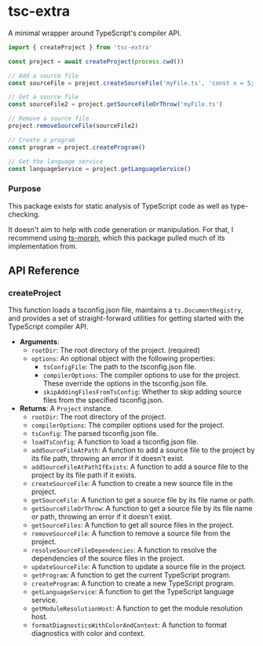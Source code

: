 # tsc-extra

A minimal wrapper around TypeScript's compiler API.

```ts
import { createProject } from 'tsc-extra'

const project = await createProject(process.cwd())

// Add a source file
const sourceFile = project.createSourceFile('myFile.ts', 'const x = 5;')

// Get a source file
const sourceFile2 = project.getSourceFileOrThrow('myFile.ts')

// Remove a source file
project.removeSourceFile(sourceFile2)

// Create a program
const program = project.createProgram()

// Get the language service
const languageService = project.getLanguageService()
```

### Purpose

This package exists for static analysis of TypeScript code as well as type-checking.

It doesn't aim to help with code generation or manipulation. For that, I recommend using [ts-morph](https://ts-morph.com/), which this package pulled much of its implementation from.

## API Reference

### createProject

This function loads a tsconfig.json file, maintains a `ts.DocumentRegistry`, and provides a set of straight-forward utilities for getting started with the TypeScript compiler API.

- **Arguments**:
  - `rootDir`: The root directory of the project. (required)
  - `options`: An optional object with the following properties:
    - `tsConfigFile`: The path to the tsconfig.json file.
    - `compilerOptions`: The compiler options to use for the project. These override the options in the tsconfig.json file.
    - `skipAddingFilesFromTsConfig`: Whether to skip adding source files from the specified tsconfig.json.
- **Returns**: A `Project` instance.
  - `rootDir`: The root directory of the project.
  - `compilerOptions`: The compiler options used for the project.
  - `tsConfig`: The parsed tsconfig.json file.
  - `loadTsConfig`: A function to load a tsconfig.json file.
  - `addSourceFileAtPath`: A function to add a source file to the project by its file path, throwing an error if it doesn't exist.
  - `addSourceFileAtPathIfExists`: A function to add a source file to the project by its file path if it exists.
  - `createSourceFile`: A function to create a new source file in the project.
  - `getSourceFile`: A function to get a source file by its file name or path.
  - `getSourceFileOrThrow`: A function to get a source file by its file name or path, throwing an error if it doesn't exist.
  - `getSourceFiles`: A function to get all source files in the project.
  - `removeSourceFile`: A function to remove a source file from the project.
  - `resolveSourceFileDependencies`: A function to resolve the dependencies of the source files in the project.
  - `updateSourceFile`: A function to update a source file in the project.
  - `getProgram`: A function to get the current TypeScript program.
  - `createProgram`: A function to create a new TypeScript program.
  - `getLanguageService`: A function to get the TypeScript language service.
  - `getModuleResolutionHost`: A function to get the module resolution host.
  - `formatDiagnosticsWithColorAndContext`: A function to format diagnostics with color and context.
